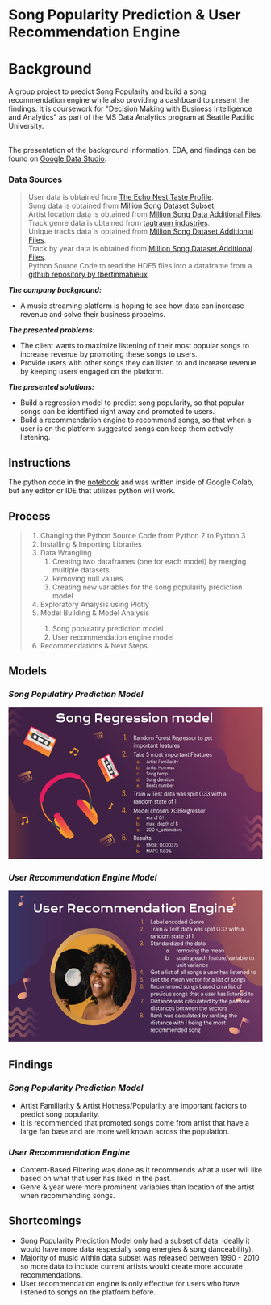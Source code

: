 # Song Popularity Prediction & User Recommendation Engine

# Background


A group project to predict Song Popularity and build a song recommendation engine while also providing a dashboard to present the findings. It is coursework for "Decision Making with Business Intelligence and Analytics" as part of the MS Data Analytics program at Seattle Pacific University.

<br />The presentation of the background information, EDA, and findings can be found on [Google Data Studio](https://datastudio.google.com/reporting/713ae7af-0154-4a7b-9b52-467bbd2e2a72).

### Data Sources

>User data is obtained from [The Echo Nest Taste Profile](http://millionsongdataset.com/tasteprofile/). 
<br />Song data is obtained from [Million Song Dataset Subset](http://millionsongdataset.com/pages/getting-dataset/#subset).
<br />Artist location data is obtained from [Million Song Data Additional Files](http://millionsongdataset.com/sites/default/files/AdditionalFiles/artist_location.txt).
<br />Track genre data is obtained from [tagtraum industries](https://www.tagtraum.com/msd_genre_datasets.html).
<br />Unique tracks data is obtained from [Million Song Dataset Additional Files](http://millionsongdataset.com/sites/default/files/AdditionalFiles/unique_tracks.txt).
<br />Track by year data is obtained from [Million Song Dataset Additional Files](http://millionsongdataset.com/sites/default/files/AdditionalFiles/tracks_per_year.txt).
<br />Python Source Code to read the HDF5 files into a dataframe from a [github repository by tbertinmahieux](https://github.com/tbertinmahieux/MSongsDB).

***The company background:***
<ul>
  <li>A music streaming platform is hoping to see how data can increase revenue and solve their business probelms.
</ul>

***The presented problems:***
<ul>
  <li>The client wants to maximize listening of their most popular songs to increase revenue by promoting these songs to users.</li>
  <li>Provide users with other songs they can listen to and increase revenue by keeping users engaged on the platform. </li>
</ul>

***The presented solutions:***
<ul>
  <li>Build a regression model to predict song popularity, so that popular songs can be identified right away and promoted to users.</li>
  <li>Build a recommendation engine to recommend songs, so that when a user is on the platform suggested songs can keep them actively listening. </li>
</ul>

## Instructions


The python code in the [notebook](https://github.com/Samantha-Britschgi/Song-Popularity-Prediction-User-Recommendation-System/blob/734674d33b066ee7be29803dd46dcb1d44eebf4a/PROJECTCODE.ipynb) and was written inside of Google Colab, but any editor or IDE that utilizes python will work.  

## Process


 ><ol>
> <li>Changing the Python Source Code from Python 2 to Python 3</li> 
>   <li>Installing & Importing Libraries</li>
>    <li>Data Wrangling
>    <ol>
 >     <li>Creating two dataframes (one for each model) by merging multiple datasets</li>
 >     <li>Removing null values</li>
>      <li>Creating new variables for the song popularity prediction model</li>
>    </ol>
>    </li>
>    <li>Exploratory Analysis using Plotly</li>
>    <li>Model Building & Model Analysis</li>
>      <ol>
><li>Song populatiry prediction model</li>
><li>User recommendation engine model</li> 
></ol>
></li>
>    <li>Recommendations & Next Steps</li>
></ol>

## Models



### ***Song Populatiry Prediction Model***

   <img src="https://github.com/Samantha-Britschgi/Song-Popularity-Prediction-User-Recommendation-System/blob/8126e5ecd4a5ff54fe3c2fccf4194b7b55f47a75/Images/SongRegressionModelSteps.png" width="550" height="300" />


### ***User Recommendation Engine Model***

   <img src="https://github.com/Samantha-Britschgi/Song-Popularity-Prediction-User-Recommendation-System/blob/8126e5ecd4a5ff54fe3c2fccf4194b7b55f47a75/Images/UserRecommendationEngine.png" width="550" height="300" />

## Findings


### ***Song Popularity Prediction Model***

<ul>
<li> Artist Familiarity & Artist Hotness/Popularity are important factors to predict song popularity.</li> 
<li> It is recommended that promoted songs come from artist that have a large fan base and are more well known across the population.</li> 
</ul>

### ***User Recommendation Engine***

<ul>
<li> Content-Based Filtering was done as it recommends what a user will like based on what that user has liked in the past. </li> 
<li> Genre & year were more prominent variables than location of the artist when recommending songs.</li> 
</ul>

## Shortcomings


<ul>
<li>Song Popularity Prediction Model only had a subset of data, ideally it would have more data (especially song energies & song danceability). </li> 
<li>Majority of music within data subset was released between 1990 - 2010 so more data to include current artists would create more accurate recommendations.</li> 
<li>User recommendation engine is only effective for users who have listened to songs on the platform before. </li> 
</ul>
